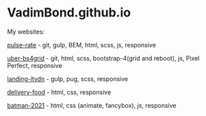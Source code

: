 

# VadimBond.github.io

My websites:

[pulse-rate](https://vadimbond.github.io/pulse-rate/ "pulse-rate") - git, gulp, BEM, html, scss, js, responsive

[uber-bs4grid](https://vadimbond.github.io/uber-bs4grid/ "uber-bs4grid") - git, html, scss, bootstrap-4(grid and reboot), js, Pixel Perfect, responsive

[landing-itvdn](https://vadimbond.github.io/landing-itvdn/ "landing-itvdn") - gulp, pug, scss, responsive

[delivery-food](https://vadimbond.github.io/delivery-food/ "delivery-food") - html, css, responsive

[batman-2021](https://vadimbond.github.io/batman-2021/ "batman-2021") - html, css (animate, fancybox), js, responsive
